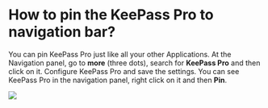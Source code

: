 # How to pin the KeePass Pro to navigation bar?

<p class="no-margin">You can pin KeePass Pro just like all your other Applications. At the Navigation panel, go to <b>more</b> (three dots), search for <b>KeePass Pro</b> and then click on it. Configure KeePass Pro and save the settings. You can see KeePass Pro in the navigation panel, right click on it and then <b>Pin</b>.</p>
<p class="no-margin"></p>
<div class="intercom-container"><img src="/assets/img/teams-pro/image_62.png"></div>

<Hubspot />
<Clarity />
<GoogleAnalytics />

